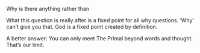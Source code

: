 Why is there anything rather than 

What this question is really after is a fixed point for all why questions. ‘Why’ can’t give you that. God is a fixed point created by definition. 

A better answer:
You can only meet The Primal beyond words and thought. That’s our limit.
